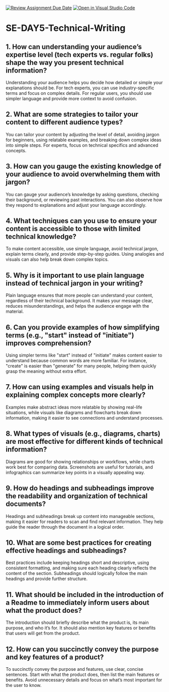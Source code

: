 [![Review Assignment Due Date](https://classroom.github.com/assets/deadline-readme-button-22041afd0340ce965d47ae6ef1cefeee28c7c493a6346c4f15d667ab976d596c.svg)](https://classroom.github.com/a/zsAR-pyY)
[![Open in Visual Studio Code](https://classroom.github.com/assets/open-in-vscode-2e0aaae1b6195c2367325f4f02e2d04e9abb55f0b24a779b69b11b9e10269abc.svg)](https://classroom.github.com/online_ide?assignment_repo_id=16260414&assignment_repo_type=AssignmentRepo)

# SE-DAY5-Technical-Writing

## 1. How can understanding your audience’s expertise level (tech experts vs. regular folks) shape the way you present technical information?

Understanding your audience helps you decide how detailed or simple your explanations should be. For tech experts, you can use industry-specific terms and focus on complex details. For regular users, you should use simpler language and provide more context to avoid confusion.

## 2. What are some strategies to tailor your content to different audience types?

You can tailor your content by adjusting the level of detail, avoiding jargon for beginners, using relatable examples, and breaking down complex ideas into simple steps. For experts, focus on technical specifics and advanced concepts.

## 3. How can you gauge the existing knowledge of your audience to avoid overwhelming them with jargon?

You can gauge your audience’s knowledge by asking questions, checking their background, or reviewing past interactions. You can also observe how they respond to explanations and adjust your language accordingly.

## 4. What techniques can you use to ensure your content is accessible to those with limited technical knowledge?

To make content accessible, use simple language, avoid technical jargon, explain terms clearly, and provide step-by-step guides. Using analogies and visuals can also help break down complex topics.

## 5. Why is it important to use plain language instead of technical jargon in your writing?

Plain language ensures that more people can understand your content, regardless of their technical background. It makes your message clear, reduces misunderstandings, and helps the audience engage with the material.

## 6. Can you provide examples of how simplifying terms (e.g., "start" instead of "initiate") improves comprehension?

Using simpler terms like "start" instead of "initiate" makes content easier to understand because common words are more familiar. For instance, "create" is easier than "generate" for many people, helping them quickly grasp the meaning without extra effort.

## 7. How can using examples and visuals help in explaining complex concepts more clearly?

Examples make abstract ideas more relatable by showing real-life situations, while visuals like diagrams and flowcharts break down information, making it easier to see connections and understand processes.

## 8. What types of visuals (e.g., diagrams, charts) are most effective for different kinds of technical information?

Diagrams are good for showing relationships or workflows, while charts work best for comparing data. Screenshots are useful for tutorials, and infographics can summarize key points in a visually appealing way.

## 9. How do headings and subheadings improve the readability and organization of technical documents?

Headings and subheadings break up content into manageable sections, making it easier for readers to scan and find relevant information. They help guide the reader through the document in a logical order.

## 10. What are some best practices for creating effective headings and subheadings?

Best practices include keeping headings short and descriptive, using consistent formatting, and making sure each heading clearly reflects the content of the section. Subheadings should logically follow the main headings and provide further structure.

## 11. What should be included in the introduction of a Readme to immediately inform users about what the product does?

The introduction should briefly describe what the product is, its main purpose, and who it’s for. It should also mention key features or benefits that users will get from the product.

## 12. How can you succinctly convey the purpose and key features of a product?

To succinctly convey the purpose and features, use clear, concise sentences. Start with what the product does, then list the main features or benefits. Avoid unnecessary details and focus on what’s most important for the user to know.
